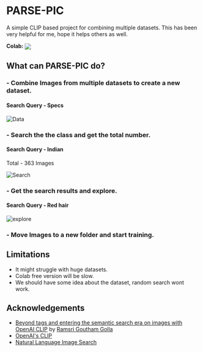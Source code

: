 # PARSE-PIC

A simple CLIP based project for combining multiple datasets. This has been very helpful for me, hope it helps others as well.

**Colab:** [<img src="https://colab.research.google.com/assets/colab-badge.svg" align="center">](https://colab.research.google.com/github/vijishmadhavan/PARSE-PIC/blob/master/PARSE_PIC.ipynb)


## What can PARSE-PIC do?

### - Combine Images from multiple datasets to create a new dataset.

#### Search Query - Specs

![Data](https://github.com/vijishmadhavan/PARSE-PIC/blob/master/Images/download%20(1)-side.png)

### - Search the the class and get the total number.

#### Search Query - Indian

Total - 363 Images

![Search](https://github.com/vijishmadhavan/PARSE-PIC/blob/master/Images/download%20(2)-side.png)

### - Get the search results and explore.

#### Search Query - Red hair

![explore](https://github.com/vijishmadhavan/PARSE-PIC/blob/master/Images/download%20(3)-side.png)

### - Move Images to a new folder and start training.


## Limitations

- It might struggle with huge datasets.
- Colab free version will be slow.
- We should have some idea about the dataset, random search wont work.


## Acknowledgements
- [Beyond tags and entering the semantic search era on images with OpenAI CLIP](https://towardsdatascience.com/beyond-tags-and-entering-the-semantic-search-era-on-images-with-openai-clip-1f7d629a9978) by [Ramsri Goutham Golla](https://twitter.com/ramsri_goutham)
- [OpenAI's CLIP](https://github.com/openai/CLIP)
- [Natural Language Image Search](https://github.com/haltakov/natural-language-image-search)

